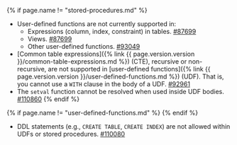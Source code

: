 {% if page.name != "stored-procedures.md" %}
- User-defined functions are not currently supported in:
    - Expressions (column, index, constraint) in tables. [#87699](https://github.com/cockroachdb/cockroach/issues/87699)
    - Views. [#87699](https://github.com/cockroachdb/cockroach/issues/87699)
    - Other user-defined functions. [#93049](https://github.com/cockroachdb/cockroach/issues/93049)
- [Common table expressions]({% link {{ page.version.version }}/common-table-expressions.md %}) (CTE), recursive or non-recursive, are not supported in [user-defined functions]({% link {{ page.version.version }}/user-defined-functions.md %}) (UDF). That is, you cannot use a `WITH` clause in the body of a UDF. [#92961](https://github.com/cockroachdb/cockroach/issues/92961)
- The `setval` function cannot be resolved when used inside UDF bodies. [#110860](https://github.com/cockroachdb/cockroach/issues/110860)
{% endif %}

{% if page.name != "user-defined-functions.md" %} 
{% endif %}

- DDL statements (e.g., `CREATE TABLE`, `CREATE INDEX`) are not allowed within UDFs or stored procedures. [#110080](https://github.com/cockroachdb/cockroach/issues/110080)
